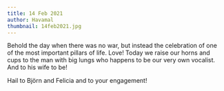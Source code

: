 ```yaml
---
title: 14 Feb 2021
author: Havamal
thumbnail: 14feb2021.jpg
---
```

Behold the day when there was no war, but instead the celebration of one of the most important pillars of life. Love!
Today we raise our horns and cups to the man with big lungs who happens to be our very own vocalist. And to his wife to be!


Hail to Björn and Felicia and to your engagement!